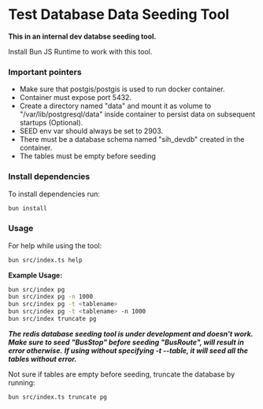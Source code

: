 # Test Database Data Seeding Tool

**This in an internal dev databse seeding tool.**

Install Bun JS Runtime to work with this tool.

### Important pointers
- Make sure that postgis/postgis is used to run docker container.
- Container must expose port 5432.
- Create a directory named "data" and mount it as volume to "/var/lib/postgresql/data" inside container to persist data on subsequent startups (Optional). 
- SEED env var should always be set to 2903.
- There must be a database schema named "sih_devdb" created in the container.
- The tables must be empty before seeding

### Install dependencies

To install dependencies run:

```bash
bun install
```

### Usage

For help while using the tool:

```bash
bun src/index.ts help
```

**Example Usage:**

```bash
bun src/index pg
bun src/index pg -n 1000
bun src/index pg -t <tablename>
bun src/index pg -t <tablename> -n 1000
bun src/index truncate pg
```
**_The redis database seeding tool is under development and doesn't work._**
**_Make sure to seed "BusStop" before seeding "BusRoute", will result in error otherwise._**
**_If using without specifying -t --table, it will seed all the tables without error._**

Not sure if tables are empty before seeding, truncate the database by running:

```bash
bun src/index.ts truncate pg
```